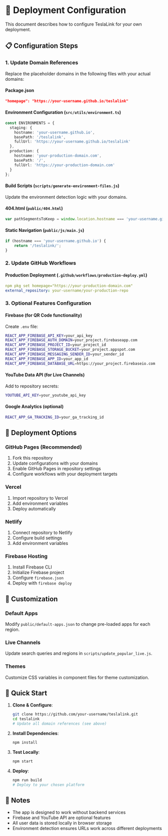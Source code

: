 # 🚀 Deployment Configuration

This document describes how to configure TeslaLink for your own deployment.

## 📋 Configuration Steps

### 1. Update Domain References

Replace the placeholder domains in the following files with your actual domains:

#### **Package.json**
```json
"homepage": "https://your-username.github.io/teslalink"
```

#### **Environment Configuration** (`src/utils/environment.ts`)
```typescript
const ENVIRONMENTS = {
  staging: {
    hostname: 'your-username.github.io',
    basePath: '/teslalink',
    fullUrl: 'https://your-username.github.io/teslalink'
  },
  production: {
    hostname: 'your-production-domain.com', 
    basePath: '/',
    fullUrl: 'https://your-production-domain.com'
  }
};
```

#### **Build Scripts** (`scripts/generate-environment-files.js`)
Update the environment detection logic with your domains.

#### **404.html** (`public/404.html`)
```javascript
var pathSegmentsToKeep = window.location.hostname === 'your-username.github.io' ? 1 : 0;
```

#### **Static Navigation** (`public/js/main.js`)
```javascript
if (hostname === 'your-username.github.io') {
    return '/teslalink/';
}
```

### 2. Update GitHub Workflows

#### **Production Deployment** (`.github/workflows/production-deploy.yml`)
```yaml
npm pkg set homepage="https://your-production-domain.com"
external_repository: your-username/your-production-repo
```

### 3. Optional Features Configuration

#### **Firebase (for QR Code functionality)**
Create `.env` file:
```bash
REACT_APP_FIREBASE_API_KEY=your_api_key
REACT_APP_FIREBASE_AUTH_DOMAIN=your_project.firebaseapp.com
REACT_APP_FIREBASE_PROJECT_ID=your_project_id
REACT_APP_FIREBASE_STORAGE_BUCKET=your_project.appspot.com
REACT_APP_FIREBASE_MESSAGING_SENDER_ID=your_sender_id
REACT_APP_FIREBASE_APP_ID=your_app_id
REACT_APP_FIREBASE_DATABASE_URL=https://your_project.firebaseio.com
```

#### **YouTube Data API (for Live Channels)**
Add to repository secrets:
```bash
YOUTUBE_API_KEY=your_youtube_api_key
```

#### **Google Analytics (optional)**
```bash
REACT_APP_GA_TRACKING_ID=your_ga_tracking_id
```

## 🎯 Deployment Options

### GitHub Pages (Recommended)
1. Fork this repository
2. Update configurations with your domains
3. Enable GitHub Pages in repository settings
4. Configure workflows with your deployment targets

### Vercel
1. Import repository to Vercel
2. Add environment variables
3. Deploy automatically

### Netlify
1. Connect repository to Netlify
2. Configure build settings
3. Add environment variables

### Firebase Hosting
1. Install Firebase CLI
2. Initialize Firebase project
3. Configure `firebase.json`
4. Deploy with `firebase deploy`

## 🔧 Customization

### Default Apps
Modify `public/default-apps.json` to change pre-loaded apps for each region.

### Live Channels
Update search queries and regions in `scripts/update_popular_live.js`.

### Themes
Customize CSS variables in component files for theme customization.

## 🚀 Quick Start

1. **Clone & Configure**:
   ```bash
   git clone https://github.com/your-username/teslalink.git
   cd teslalink
   # Update all domain references (see above)
   ```

2. **Install Dependencies**:
   ```bash
   npm install
   ```

3. **Test Locally**:
   ```bash
   npm start
   ```

4. **Deploy**:
   ```bash
   npm run build
   # Deploy to your chosen platform
   ```

## 📝 Notes

- The app is designed to work without backend services
- Firebase and YouTube API are optional features
- All user data is stored locally in browser storage
- Environment detection ensures URLs work across different deployments
